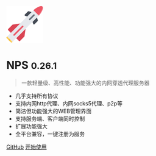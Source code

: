 ![logo](logo.svg)

# NPS <small>0.26.1</small>

> 一款轻量级、高性能、功能强大的内网穿透代理服务器

- 几乎支持所有协议
- 支持内网http代理、内网socks5代理、p2p等
- 简洁但功能强大的WEB管理界面
- 支持服务端、客户端同时控制
- 扩展功能强大
- 全平台兼容，一键注册为服务


[GitHub](https://github.com/ehang-io/nps/)
[开始使用](#nps)
